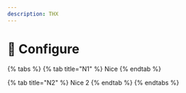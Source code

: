```yaml
---
description: THX
---
```


# 👏 Configure

{% tabs %}
{% tab title="N1" %}
Nice
{% endtab %}

{% tab title="N2" %}
Nice 2
{% endtab %}
{% endtabs %}
